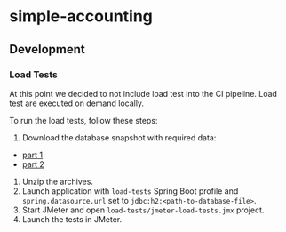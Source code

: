 # simple-accounting

## Development

### Load Tests

At this point we decided to not include load test into the CI pipeline. Load test are executed on demand locally.

To run the load tests, follow these steps:
1. Download the database snapshot with required data:
  * [part 1](https://github.com/orange-buffalo/simple-accounting-load-tests-data/raw/master/load-tests-db-snapshot.7z.001)
  * [part 2](https://github.com/orange-buffalo/simple-accounting-load-tests-data/raw/master/load-tests-db-snapshot.7z.002)
1. Unzip the archives.
1. Launch application with `load-tests` Spring Boot profile and `spring.datasource.url` set to 
`jdbc:h2:<path-to-database-file>`.
1. Start JMeter and open `load-tests/jmeter-load-tests.jmx` project.
1. Launch the tests in JMeter.
